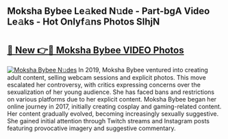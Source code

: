 ## Moksha Bybee Le𝚊ked N𝚞de - Part-bgA Video Le𝚊ks - Hot Onlyf𝚊ns Photos SIhjN

# <h2><a href="http://ab47535.deff.icu/?id=Moksha+Bybee">🔗 New 👉🔴 Moksha Bybee VIDEO Photos</a></h2>

[![Moksha Bybee N𝚞des](https://i.imgur.com/rIISA9y.gif)](http://ab47535.deff.icu/?id=Moksha+Bybee)
In 2019, Moksha Bybee ventured into creating adult content, selling webcam sessions and explicit photos. This move escalated her controversy, with critics expressing concerns over the sexualization of her young audience. She has faced bans and restrictions on various platforms due to her explicit content. Moksha Bybee began her online journey in 2017, initially creating cosplay and gaming-related content. Her content gradually evolved, becoming increasingly sexually suggestive. She gained initial attention through Twitch streams and Instagram posts featuring provocative imagery and suggestive commentary.
